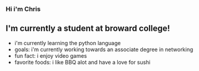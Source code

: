 ### Hi i'm Chris

## I'm currently a student at broward college!
- i'm currently learning the python language
- goals: i'm currently working towards an associate degree in networking
- fun fact: i enjoy video games
- favorite foods: i like BBQ alot and have a love for sushi
